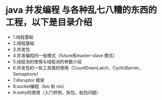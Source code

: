 # java 并发编程 与各种乱七八糟的东西的工程，以下是目录介绍
* 1.线程基础
* 2.线程基础
* 3.并发包
* 4.并发编程的一些模式（future和master-slave 模式）
* 5.线程池的使用与线程池的参数介绍
* 6.并发包的一些工具类的使用（CountDownLatch，CyclicBarrier，Semaphore）
* 7.disruptor 框架
* 8.socket编程（bio 和 nio）
* 9.netty的使用（入门样例，拆包，粘包问题）